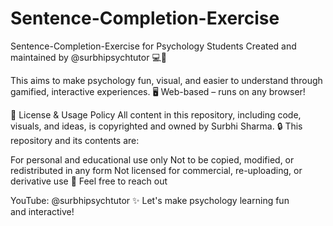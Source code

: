 # Sentence-Completion-Exercise
Sentence-Completion-Exercise for Psychology Students
Created and maintained by @surbhipsychtutor 💻📘

This aims to make psychology fun, visual, and easier to understand through gamified, interactive experiences. 🖥 Web-based – runs on any browser!

📜 License & Usage Policy All content in this repository, including code, visuals, and ideas, is copyrighted and owned by Surbhi Sharma. 🔒 This repository and its contents are:

For personal and educational use only Not to be copied, modified, or redistributed in any form Not licensed for commercial, re-uploading, or derivative use 📩 Feel free to reach out

YouTube: @surbhipsychtutor ✨ Let's make psychology learning fun and interactive!
